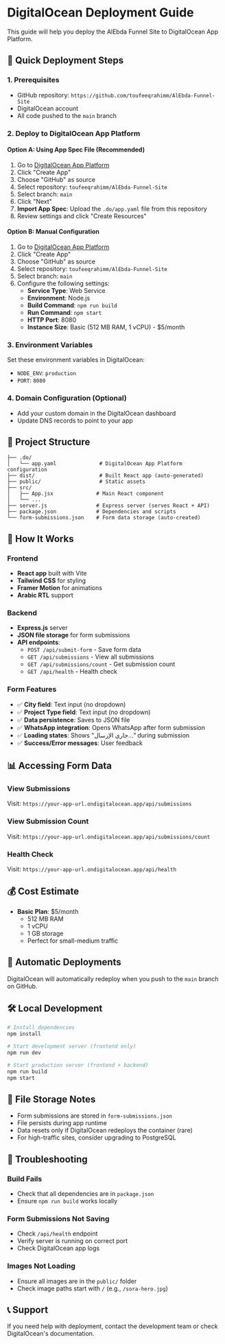 # DigitalOcean Deployment Guide

This guide will help you deploy the AlEbda Funnel Site to DigitalOcean App Platform.

## 🚀 Quick Deployment Steps

### 1. Prerequisites
- GitHub repository: `https://github.com/toufeeqrahimm/AlEbda-Funnel-Site`
- DigitalOcean account
- All code pushed to the `main` branch

### 2. Deploy to DigitalOcean App Platform

#### Option A: Using App Spec File (Recommended)
1. Go to [DigitalOcean App Platform](https://cloud.digitalocean.com/apps)
2. Click "Create App"
3. Choose "GitHub" as source
4. Select repository: `toufeeqrahimm/AlEbda-Funnel-Site`
5. Select branch: `main`
6. Click "Next"
7. **Import App Spec**: Upload the `.do/app.yaml` file from this repository
8. Review settings and click "Create Resources"

#### Option B: Manual Configuration
1. Go to [DigitalOcean App Platform](https://cloud.digitalocean.com/apps)
2. Click "Create App"
3. Choose "GitHub" as source
4. Select repository: `toufeeqrahimm/AlEbda-Funnel-Site`
5. Select branch: `main`
6. Configure the following settings:
   - **Service Type**: Web Service
   - **Environment**: Node.js
   - **Build Command**: `npm run build`
   - **Run Command**: `npm start`
   - **HTTP Port**: 8080
   - **Instance Size**: Basic (512 MB RAM, 1 vCPU) - $5/month

### 3. Environment Variables
Set these environment variables in DigitalOcean:
- `NODE_ENV`: `production`
- `PORT`: `8080`

### 4. Domain Configuration (Optional)
- Add your custom domain in the DigitalOcean dashboard
- Update DNS records to point to your app

## 📁 Project Structure

```
├── .do/
│   └── app.yaml              # DigitalOcean App Platform configuration
├── dist/                     # Built React app (auto-generated)
├── public/                   # Static assets
├── src/
│   ├── App.jsx              # Main React component
│   └── ...
├── server.js                # Express server (serves React + API)
├── package.json             # Dependencies and scripts
└── form-submissions.json    # Form data storage (auto-created)
```

## 🔧 How It Works

### Frontend
- **React app** built with Vite
- **Tailwind CSS** for styling
- **Framer Motion** for animations
- **Arabic RTL** support

### Backend
- **Express.js** server
- **JSON file storage** for form submissions
- **API endpoints**:
  - `POST /api/submit-form` - Save form data
  - `GET /api/submissions` - View all submissions
  - `GET /api/submissions/count` - Get submission count
  - `GET /api/health` - Health check

### Form Features
- ✅ **City field**: Text input (no dropdown)
- ✅ **Project Type field**: Text input (no dropdown)
- ✅ **Data persistence**: Saves to JSON file
- ✅ **WhatsApp integration**: Opens WhatsApp after form submission
- ✅ **Loading states**: Shows "جاري الإرسال..." during submission
- ✅ **Success/Error messages**: User feedback

## 📊 Accessing Form Data

### View Submissions
Visit: `https://your-app-url.ondigitalocean.app/api/submissions`

### View Submission Count
Visit: `https://your-app-url.ondigitalocean.app/api/submissions/count`

### Health Check
Visit: `https://your-app-url.ondigitalocean.app/api/health`

## 💰 Cost Estimate

- **Basic Plan**: $5/month
  - 512 MB RAM
  - 1 vCPU
  - 1 GB storage
  - Perfect for small-medium traffic

## 🔄 Automatic Deployments

DigitalOcean will automatically redeploy when you push to the `main` branch on GitHub.

## 🛠️ Local Development

```bash
# Install dependencies
npm install

# Start development server (frontend only)
npm run dev

# Start production server (frontend + backend)
npm run build
npm start
```

## 📝 File Storage Notes

- Form submissions are stored in `form-submissions.json`
- File persists during app runtime
- Data resets only if DigitalOcean redeploys the container (rare)
- For high-traffic sites, consider upgrading to PostgreSQL

## 🚨 Troubleshooting

### Build Fails
- Check that all dependencies are in `package.json`
- Ensure `npm run build` works locally

### Form Submissions Not Saving
- Check `/api/health` endpoint
- Verify server is running on correct port
- Check DigitalOcean app logs

### Images Not Loading
- Ensure all images are in the `public/` folder
- Check image paths start with `/` (e.g., `/sora-hero.jpg`)

## 📞 Support

If you need help with deployment, contact the development team or check DigitalOcean's documentation.
